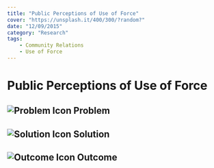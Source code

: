 ```yaml
---
title: "Public Perceptions of Use of Force"
cover: "https://unsplash.it/400/300/?random?"
date: "12/09/2015"
category: "Research"
tags:
    - Community Relations
    - Use of Force
---
```


# Public Perceptions of Use of Force

## ![Problem Icon](https://github.com/google/material-design-icons/raw/master/alert/1x_web/ic_error_outline_black_48dp.png "Problem") Problem

## ![Solution Icon](https://github.com/google/material-design-icons/raw/master/action/1x_web/ic_lightbulb_outline_black_48dp.png "Solution") Solution

## ![Outcome Icon](https://github.com/google/material-design-icons/raw/master/action/1x_web/ic_view_list_black_48dp.png "Outcome") Outcome

